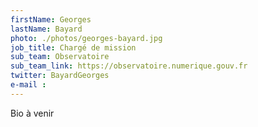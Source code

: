 ```yaml
---
firstName: Georges
lastName: Bayard
photo: ./photos/georges-bayard.jpg
job_title: Chargé de mission
sub_team: Observatoire
sub_team_link: https://observatoire.numerique.gouv.fr
twitter: BayardGeorges
e-mail :
---
```


Bio à venir
